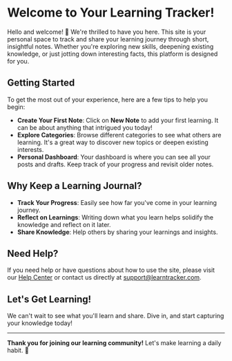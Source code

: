 # Welcome to Your Learning Tracker!

Hello and welcome! 🎉 We're thrilled to have you here. This site is your personal space to track and share your learning journey through short, insightful notes. Whether you're exploring new skills, deepening existing knowledge, or just jotting down interesting facts, this platform is designed for you.

## Getting Started

To get the most out of your experience, here are a few tips to help you begin:

- **Create Your First Note**: Click on **New Note** to add your first learning. It can be about anything that intrigued you today!
- **Explore Categories**: Browse different categories to see what others are learning. It's a great way to discover new topics or deepen existing interests.
- **Personal Dashboard**: Your dashboard is where you can see all your posts and drafts. Keep track of your progress and revisit older notes.

## Why Keep a Learning Journal?

- **Track Your Progress**: Easily see how far you've come in your learning journey.
- **Reflect on Learnings**: Writing down what you learn helps solidify the knowledge and reflect on it later.
- **Share Knowledge**: Help others by sharing your learnings and insights.

## Need Help?

If you need help or have questions about how to use the site, please visit our [Help Center](/help) or contact us directly at [support@learntracker.com](mailto:support@learntracker.com).

## Let's Get Learning!

We can't wait to see what you'll learn and share. Dive in, and start capturing your knowledge today!

---
**Thank you for joining our learning community!** Let's make learning a daily habit. 🚀
